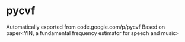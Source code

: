 # pycvf
Automatically exported from code.google.com/p/pycvf
Based on paper<YIN, a fundamental frequency estimator for speech and music>
